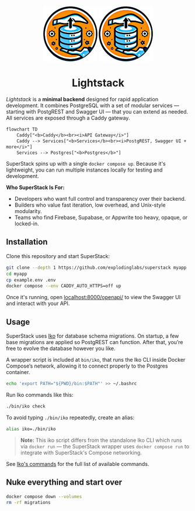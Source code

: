 <p align="center">
  <img alt="SuperStack logo" height="150" src="https://github.com/explodinglabs/superstack/blob/main/images/logo-light.png?raw=true#gh-light-mode-only" />
  <img alt="SuperStack logo" height="150" src="https://github.com/explodinglabs/superstack/blob/main/images/logo-dark.png?raw=true#gh-dark-mode-only" />
</p>

<h1 align="center">
  Lightstack
</h1>

_Lightstack_ is a **minimal backend** designed for rapid application
development. It combines PostgreSQL with a set of modular services — starting
with PostgREST and Swagger UI — that you can extend as needed. All services are
exposed through a Caddy gateway.

```mermaid
flowchart TD
    Caddy["<b>Caddy</b><br><i>API Gateway</i>"]
    Caddy --> Services["<b>Services</b><br><i>PostgREST, Swagger UI + more</i>"]
    Services --> Postgres["<b>Postgres</b>"]
```

SuperStack spins up with a single `docker compose up`. Because it's lightweight,
you can run multiple instances locally for testing and development.

**Who SuperStack Is For:**

- Developers who want full control and transparency over their backend.
- Builders who value fast iteration, low overhead, and Unix-style modularity.
- Teams who find Firebase, Supabase, or Appwrite too heavy, opaque, or locked-in.

## Installation

Clone this repository and start SuperStack:

```sh
git clone --depth 1 https://github.com/explodinglabs/superstack myapp
cd myapp
cp example.env .env
docker compose --env CADDY_AUTO_HTTPS=off up
```

Once it's running, open
[localhost:8000/openapi/](http://localhost:8000/openapi/) to view the Swagger
UI and interact with your API.

## Usage

SuperStack uses [Iko](https://github.com/explodinglabs/iko) for database schema
migrations. On startup, a few base migrations are applied so PostgREST can
function. After that, you’re free to evolve the database however you like.

A wrapper script is included at `bin/iko`, that runs the Iko CLI inside Docker
Compose’s network, allowing it to connect properly to the Postgres container.

```sh
echo 'export PATH="${PWD}/bin:$PATH"' >> ~/.bashrc
```

Run Iko commands like this:

```sh
./bin/iko check
```

To avoid typing `./bin/iko` repeatedly, create an alias:

```sh
alias iko=./bin/iko
```

> **Note:** This iko script differs from the standalone Iko CLI which runs via
> `docker run` — the SuperStack wrapper uses `docker compose run` to integrate
> with SuperStack's Compose networking.

See [Iko's commands]() for the full list of available commands.

## Nuke everything and start over

```sh
docker compose down --volumes
rm -rf migrations
```
